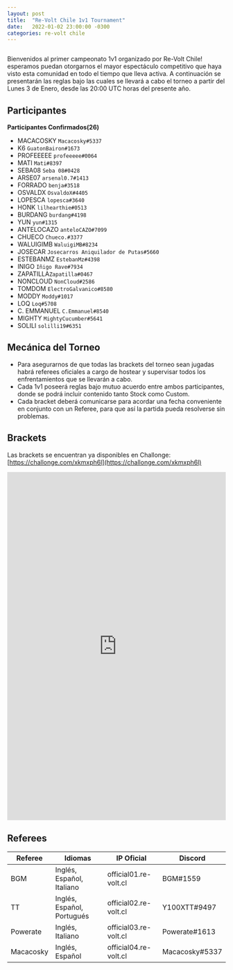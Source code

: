 ```yaml
---
layout: post
title:  "Re-Volt Chile 1v1 Tournament"
date:   2022-01-02 23:00:00 -0300
categories: re-volt chile
---
```


<img src="{{ site.baseurl }}/assets/img/RVChile_1v1-banner.png" alt="">

Bienvenidos al primer campeonato 1v1 organizado por Re-Volt Chile! esperamos puedan otorgarnos 
el mayor espectáculo competitivo que haya visto esta comunidad en todo el tiempo que lleva activa.
A continuación se presentarán las reglas bajo las cuales se llevará a cabo el torneo a partir del Lunes 3 de Enero, desde
las 20:00 UTC horas del presente año.

## Participantes
**Participantes Confirmados(26)**
   * MACACOSKY `Macacosky#5337`
   * K6 `GuatonBairon#1673`
   * PROFEEEEE `profeeeee#0064`
   * MATI `Mati#8397`
   * SEBA08 `Seba 08#0428`
   * ARSE07 `arsenal0.7#1413`
   * FORRADO `benja#3518`
   * OSVALDX `OsvaldoX#4405`
   * LOPESCA `lopesca#3640`
   * HONK `lilhearthie#0513`
   * BURDANG `burdang#4198`
   * YUN `yun#1315`
   * ANTELOCAZO `anteloCAZO#7099`
   * CHUECO `Chueco.#3377`
   * WALUIGIMB `WaluigiMB#8234`
   * JOSECAR `Josecarros Aniquilador de Putas#5660`
   * ESTEBANMZ `EstebanMz#4398`
   * INIGO `Iñigo Rave#7934`
   * ZAPATILLA`Zapatilla#0467`
   * NONCLOUD `NonCloud#2586`
   * TOMDOM `ElectroGalvanico#8580`
   * MODDY `Moddy#1017`
   * LOQ `Loq#5708`
   * C. EMMANUEL `C.Emmanuel#8540`
   * MIGHTY `MightyCucumber#5641`
   * SOLILI `solilli19#6351`

## Mecánica del Torneo
  * Para asegurarnos de que todas las brackets del torneo sean jugadas habrá referees oficiales a cargo de hostear y 
  supervisar todos los enfrentamientos que se llevarán a cabo.
  * Cada 1v1 poseerá reglas bajo mutuo acuerdo entre ambos participantes, donde se podrá incluir contenido tanto Stock
   como Custom.
  * Cada bracket deberá comunicarse para acordar una fecha conveniente en conjunto con un Referee, para que así la
  partida pueda resolverse sin problemas.

## Brackets
Las brackets se encuentran ya disponibles en Challonge: [https://challonge.com/xkmxph6l](https://challonge.com/xkmxph6l)

<iframe src="https://challonge.com/xkmxph6l/module" width="100%" height="800" frameborder="0" scrolling="auto" allowtransparency="true"></iframe>

## Referees

| Referee      | Idiomas                       | IP Oficial            | Discord        |
|--------------|------------------------------|------------------------|----------------|
| BGM          | Inglés, Español, Italiano    | official01.re-volt.cl  | BGM#1559       |
| TT           | Inglés, Español, Portugués   | official02.re-volt.cl  | Y100XTT#9497   | 
| Powerate     | Inglés, Italiano    | official03.re-volt.cl  | Powerate#1613  |
| Macacosky    | Inglés, Español              | official04.re-volt.cl  | Macacosky#5337 |

